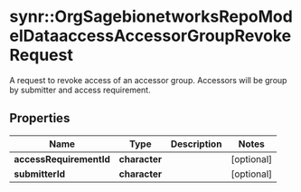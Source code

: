 # synr::OrgSagebionetworksRepoModelDataaccessAccessorGroupRevokeRequest

A request to revoke access of an accessor group. Accessors will be group by submitter and access requirement.

## Properties
Name | Type | Description | Notes
------------ | ------------- | ------------- | -------------
**accessRequirementId** | **character** |  | [optional] 
**submitterId** | **character** |  | [optional] 


